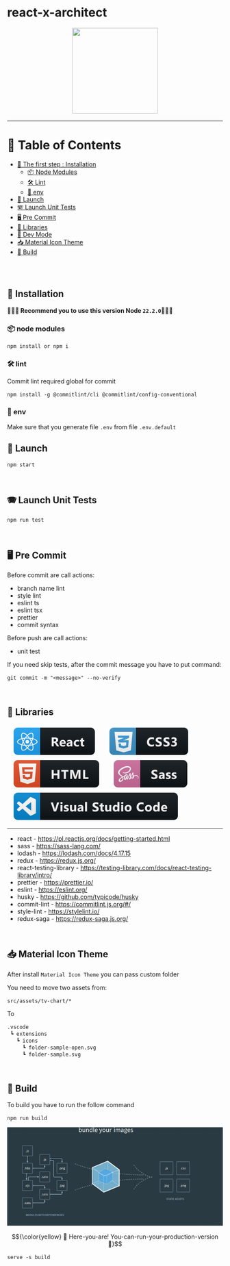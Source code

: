 # react-x-architect

<p align="center">
  <img height="200" src="src/assets/images/app-initializer/logo--dark.svg" width="200">
</p>

---

# 📖 Table of Contents

- [📌 The first step : Installation](#Installation)
  - [📦 Node Modules ](#node-modules)
  - [🛠️ Lint ](#lint)
  - [🌲 env ](#env)
- [🚀 Launch](#Launch)
- [🪗 Launch Unit Tests](#Launch-Unit-Tests)
- [🖥️ Pre Commit](#Pre-Commit)
- [📖 Libraries](#Libraries)
- [🎹 Dev Mode](#Dev-Mode)
- [📥 Material Icon Theme](#Material-Icon-Theme)
- [🚧 Build](#Build)

<br />
<br />

## 📌 Installation

🚨🚨🚨<b> Recommend you to use this version Node `22.2.0`</b>🚨🚨🚨

### 📦 node modules

```
npm install or npm i
```

### 🛠️ lint

Commit lint required global for commit

```
npm install -g @commitlint/cli @commitlint/config-conventional
```

### 🌲 env

Make sure that you generate file `.env` from file `.env.default`

## 🚀 Launch

```
npm start
```

<br />

## 🪗 Launch Unit Tests

```
npm run test
```

<br />

## 🖥️ Pre Commit

Before commit are call actions:

- branch name lint
- style lint
- eslint ts
- eslint tsx
- prettier
- commit syntax

Before push are call actions:

- unit test

If you need skip tests, after the commit message you have to put command:

```
git commit -m "<message>" --no-verify
```

<br />

## 📖 Libraries

<div>
  <img src="readme-assets/react.svg" style="vertical-align:top; margin:6px 15px;">
  <img src="readme-assets/css3.svg" style="vertical-align:top; margin:6px 15px;">
  <img src="readme-assets/html.svg" style="vertical-align:top; margin:6px 15px;">
  <img src="readme-assets/sass.svg" style="vertical-align:top; margin:6px 15px;">
  <img src="readme-assets/visualstudio-code.svg" style="vertical-align:top; margin:6px 15px;">
</div>

---

- react - https://pl.reactjs.org/docs/getting-started.html
- sass - https://sass-lang.com/
- lodash - https://lodash.com/docs/4.17.15
- redux - https://redux.js.org/
- react-testing-library - https://testing-library.com/docs/react-testing-library/intro/
- prettier - https://prettier.io/
- eslint - https://eslint.org/
- husky - https://github.com/typicode/husky
- commit-lint - https://commitlint.js.org/#/
- style-lint - https://stylelint.io/
- redux-saga - https://redux-saga.js.org/

<br />

## 📥 Material Icon Theme

After install `Material Icon Theme` you can pass custom folder

You need to move two assets from:

```
src/assets/tv-chart/*
```

To

```
.vscode
 ┗ extensions
   ┗ icons
     ┗ folder-sample-open.svg
     ┗ folder-sample.svg
```

<br />

## 🚧 Build

To build you have to run the follow command

```
npm run build
```

<p align="center">
  <img src="readme-assets/webpack.gif">
</p>

$${\color{yellow} 🙌 Here-you-are! You-can-run-your-production-version 🙌}$$

```
serve -s build
```
